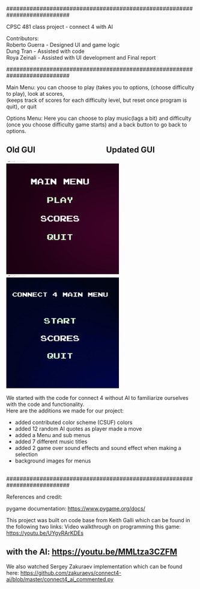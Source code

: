 ###########################################################################

CPSC 481 class project -  connect 4 with AI

Contributors:<br>
Roberto Guerra - Designed UI and game logic<br>
Dung Tran - Assisted with code<br>
Roya Zeinali - Assisted with UI development and Final report<br>

########################################################################### <br>


Main Menu:   you can choose to play (takes you to options, (choose difficulty to play), look at scores, <br>
(keeps track of scores for each difficulty level, but reset once program is quit), or quit <br>

Options Menu: Here you can choose to play music(lags a bit) and difficulty <br>
(once you choose difficulty game starts) and a back button to go back to options.<br>



## Old GUI&emsp;&emsp;&emsp;&emsp;&emsp;&emsp;&emsp;&emsp;&emsp;Updated GUI
<div><img src="Connect4_Demo.gif" alt="connect 4" width="300" height="300">
 <img src="Connect4_Demo2.gif" alt="connect 4" width="300" height="300"></div>

We started with the code for connect 4 without AI to familiarize ourselves with the code and functionality.<br>
Here are the additions we made for our project:
 - added contributed color scheme (CSUF) colors
 - added 12 random AI quotes as player made a move 
 - added a Menu and sub menus
 - added 7 different music titles
 - added 2 game over sound effects and sound effect when making a selection
 - background images for menus<br><br>


###########################################################################

References and credit:

pygame documentation:  https://www.pygame.org/docs/

This project was built on code base from Keith Galli which can be found in the following two links:
Video walkthrough on programming this game: https://youtu.be/UYgyRArKDEs

with the AI: https://youtu.be/MMLtza3CZFM
---------------------
We also watched Sergey Zakuraev implementation which can be found here:
https://github.com/zakuraevs/connect4-ai/blob/master/connect4_ai_commented.py
